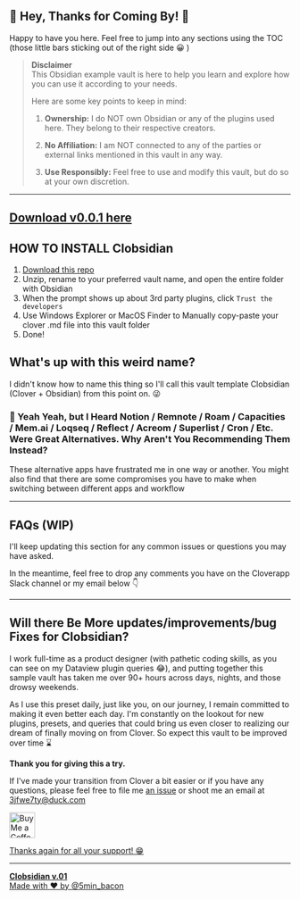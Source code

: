 ## 🚀 Hey, Thanks for Coming By! 👋

Happy to have you here. Feel free to jump into any sections using the TOC (those little bars sticking out of the right side 😀 )

> **Disclaimer**  
> This Obsidian example vault is here to help you learn and explore how you can use it according to your needs.
> 
> Here are some key points to keep in mind:
> 
> 1. **Ownership:** I do NOT own Obsidian or any of the plugins used here. They belong to their respective creators.
> 	 
> 2. **No Affiliation:** I am NOT connected to any of the parties or external links mentioned in this vault in any way.
> 	 
> 3. **Use Responsibly:** Feel free to use and modify this vault, but do so at your own discretion.
> 	 

---

## [Download v0.0.1 here](https://github.com/smokebacon/Clobsidian/archive/refs/tags/v.0.0.1.zip)


## HOW TO INSTALL Clobsidian

1. [Download this repo](https://github.com/smokebacon/Clobsidian/archive/refs/tags/v.0.0.1.zip)
2. Unzip, rename to your preferred vault name, and open the entire folder with Obsidian
3. When the prompt shows up about 3rd party plugins, click `Trust the developers`
4. Use Windows Explorer or MacOS Finder to Manually copy-paste your clover .md file into this vault folder
5. Done!


## What's up with this weird name?

I didn't know how to name this thing so I'll call this vault template Clobsidian (Clover + Obsidian) from this point on. 😜

### 💬 Yeah Yeah, but I Heard Notion / Remnote / Roam / Capacities / Mem.ai / Loqseq / Reflect / Acreom / Superlist / Cron / Etc. Were Great Alternatives. Why Aren't You Recommending Them Instead?


These alternative apps have frustrated me in one way or another. You might also find that there are some compromises you have to make when switching between different apps and workflow

---

## FAQs (WIP)

I'll keep updating this section for any common issues or questions you may have asked.

In the meantime, feel free to drop any comments you have on the Cloverapp Slack channel or my email below 👇

---

## Will there Be More updates/improvements/bug Fixes for Clobsidian?

I work full-time as a product designer (with pathetic coding skills, as you can see on my Dataview plugin queries 😂), and putting together this sample vault has taken me over 90+ hours across days, nights, and those drowsy weekends.

As I use this preset daily, just like you, on our journey, I remain committed to making it even better each day. I'm constantly on the lookout for new plugins, presets, and queries that could bring us even closer to realizing our dream of finally moving on from Clover. So expect this vault to be improved over time ⌛

**Thank you for giving this a try.**

If I've made your transition from Clover a bit easier or if you have any questions, please feel free to file me [an issue](https://github.com/smokebacon/Clobsidian/issues) or shoot me an email at [3jfwe7ty@duck.com](mailto:3jfwe7ty@duck.com)

<a href='https://ko-fi.com/5minbacon' target='_blank'><img height='35' style='border:0px;height:46px;' src='https://az743702.vo.msecnd.net/cdn/kofi3.png?v=0' border='0' alt='Buy Me a Coffee at ko-fi.com' />

Thanks again for all your support! 😁

---

**Clobsidian v.01**  
Made with ❤️ by @5min_bacon
